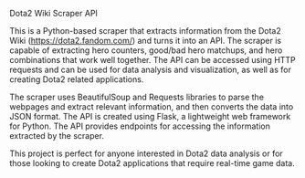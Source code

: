 Dota2 Wiki Scraper API

This is a Python-based scraper that extracts information from the Dota2 Wiki (https://dota2.fandom.com/) and turns it into an API. The scraper is capable of extracting hero counters, good/bad hero matchups, and hero combinations that work well together. The API can be accessed using HTTP requests and can be used for data analysis and visualization, as well as for creating Dota2 related applications.

The scraper uses BeautifulSoup and Requests libraries to parse the webpages and extract relevant information, and then converts the data into JSON format. The API is created using Flask, a lightweight web framework for Python. The API provides endpoints for accessing the information extracted by the scraper.

This project is perfect for anyone interested in Dota2 data analysis or for those looking to create Dota2 applications that require real-time game data.
